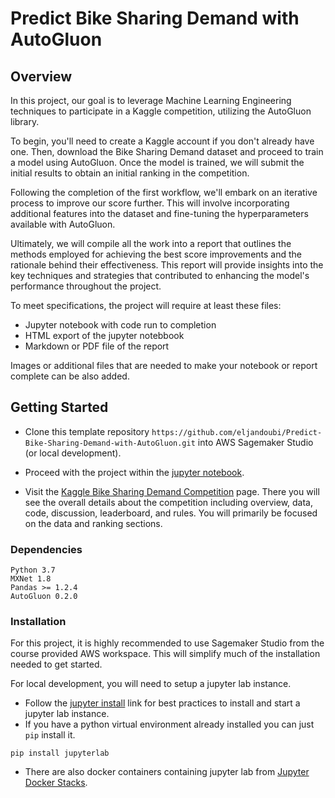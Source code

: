 # Predict Bike Sharing Demand with AutoGluon


## Overview
In this project, our goal is to leverage Machine Learning Engineering techniques to participate in a Kaggle competition, utilizing the AutoGluon library.

To begin, you'll need to create a Kaggle account if you don't already have one. Then, download the Bike Sharing Demand dataset and proceed to train a model using AutoGluon. Once the model is trained, we will submit the initial results to obtain an initial ranking in the competition.

Following the completion of the first workflow, we'll embark on an iterative process to improve our score further. This will involve incorporating additional features into the dataset and fine-tuning the hyperparameters available with AutoGluon.

Ultimately, we will compile all the work into a report that outlines the methods employed for achieving the best score improvements and the rationale behind their effectiveness. This report will provide insights into the key techniques and strategies that contributed to enhancing the model's performance throughout the project.

To meet specifications, the project will require at least these files:
* Jupyter notebook with code run to completion
* HTML export of the jupyter notebbook
* Markdown or PDF file of the report

Images or additional files that are needed to make your notebook or report complete can be also added.

## Getting Started
* Clone this template repository `https://github.com/eljandoubi/Predict-Bike-Sharing-Demand-with-AutoGluon.git` into AWS Sagemaker Studio (or local development).

* Proceed with the project within the [jupyter notebook](project-template.ipynb).
* Visit the [Kaggle Bike Sharing Demand Competition](https://www.kaggle.com/c/bike-sharing-demand) page. There you will see the overall details about the competition including overview, data, code, discussion, leaderboard, and rules. You will primarily be focused on the data and ranking sections.

### Dependencies

```
Python 3.7
MXNet 1.8
Pandas >= 1.2.4
AutoGluon 0.2.0
```

### Installation
For this project, it is highly recommended to use Sagemaker Studio from the course provided AWS workspace. This will simplify much of the installation needed to get started.

For local development, you will need to setup a jupyter lab instance.
* Follow the [jupyter install](https://jupyter.org/install.html) link for best practices to install and start a jupyter lab instance.
* If you have a python virtual environment already installed you can just `pip` install it.
```
pip install jupyterlab
```
* There are also docker containers containing jupyter lab from [Jupyter Docker Stacks](https://jupyter-docker-stacks.readthedocs.io/en/latest/index.html).
